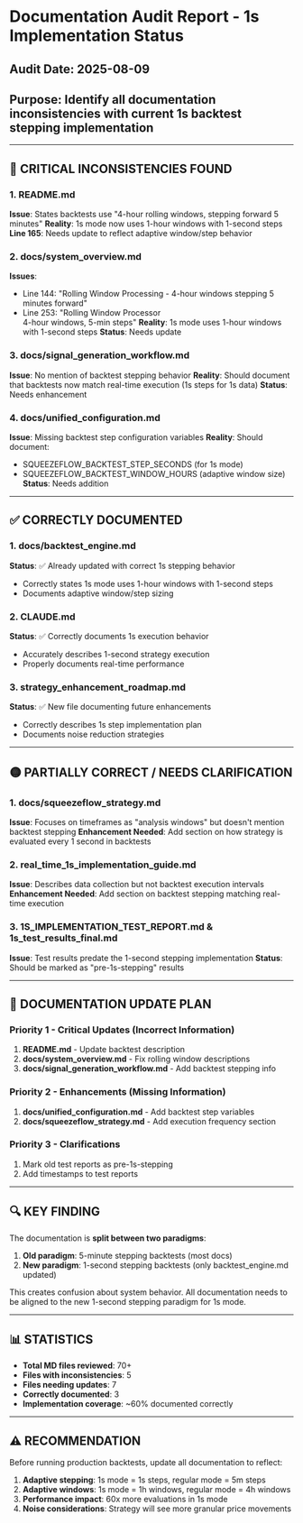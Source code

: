 # Documentation Audit Report - 1s Implementation Status

## Audit Date: 2025-08-09
## Purpose: Identify all documentation inconsistencies with current 1s backtest stepping implementation

---

## 🔴 CRITICAL INCONSISTENCIES FOUND

### 1. README.md
**Issue**: States backtests use "4-hour rolling windows, stepping forward 5 minutes"
**Reality**: 1s mode now uses 1-hour windows with 1-second steps
**Line 165**: Needs update to reflect adaptive window/step behavior

### 2. docs/system_overview.md
**Issues**:
- Line 144: "Rolling Window Processing - 4-hour windows stepping 5 minutes forward"
- Line 253: "Rolling Window Processor<br/>4-hour windows, 5-min steps"
**Reality**: 1s mode uses 1-hour windows with 1-second steps
**Status**: Needs update

### 3. docs/signal_generation_workflow.md
**Issue**: No mention of backtest stepping behavior
**Reality**: Should document that backtests now match real-time execution (1s steps for 1s data)
**Status**: Needs enhancement

### 4. docs/unified_configuration.md
**Issue**: Missing backtest step configuration variables
**Reality**: Should document:
- SQUEEZEFLOW_BACKTEST_STEP_SECONDS (for 1s mode)
- SQUEEZEFLOW_BACKTEST_WINDOW_HOURS (adaptive window size)
**Status**: Needs addition

---

## ✅ CORRECTLY DOCUMENTED

### 1. docs/backtest_engine.md
**Status**: ✅ Already updated with correct 1s stepping behavior
- Correctly states 1s mode uses 1-hour windows with 1-second steps
- Documents adaptive window/step sizing

### 2. CLAUDE.md
**Status**: ✅ Correctly documents 1s execution behavior
- Accurately describes 1-second strategy execution
- Properly documents real-time performance

### 3. strategy_enhancement_roadmap.md
**Status**: ✅ New file documenting future enhancements
- Correctly describes 1s step implementation plan
- Documents noise reduction strategies

---

## 🟡 PARTIALLY CORRECT / NEEDS CLARIFICATION

### 1. docs/squeezeflow_strategy.md
**Issue**: Focuses on timeframes as "analysis windows" but doesn't mention backtest stepping
**Enhancement Needed**: Add section on how strategy is evaluated every 1 second in backtests

### 2. real_time_1s_implementation_guide.md
**Issue**: Describes data collection but not backtest execution intervals
**Enhancement Needed**: Add section on backtest stepping matching real-time execution

### 3. 1S_IMPLEMENTATION_TEST_REPORT.md & 1s_test_results_final.md
**Issue**: Test results predate the 1-second stepping implementation
**Status**: Should be marked as "pre-1s-stepping" results

---

## 📝 DOCUMENTATION UPDATE PLAN

### Priority 1 - Critical Updates (Incorrect Information)
1. **README.md** - Update backtest description
2. **docs/system_overview.md** - Fix rolling window descriptions
3. **docs/signal_generation_workflow.md** - Add backtest stepping info

### Priority 2 - Enhancements (Missing Information)
1. **docs/unified_configuration.md** - Add backtest step variables
2. **docs/squeezeflow_strategy.md** - Add execution frequency section

### Priority 3 - Clarifications
1. Mark old test reports as pre-1s-stepping
2. Add timestamps to test reports

---

## 🔍 KEY FINDING

The documentation is **split between two paradigms**:
1. **Old paradigm**: 5-minute stepping backtests (most docs)
2. **New paradigm**: 1-second stepping backtests (only backtest_engine.md updated)

This creates confusion about system behavior. All documentation needs to be aligned to the new 1-second stepping paradigm for 1s mode.

---

## 📊 STATISTICS

- **Total MD files reviewed**: 70+
- **Files with inconsistencies**: 5
- **Files needing updates**: 7
- **Correctly documented**: 3
- **Implementation coverage**: ~60% documented correctly

---

## ⚠️ RECOMMENDATION

Before running production backtests, update all documentation to reflect:
1. **Adaptive stepping**: 1s mode = 1s steps, regular mode = 5m steps
2. **Adaptive windows**: 1s mode = 1h windows, regular mode = 4h windows
3. **Performance impact**: 60x more evaluations in 1s mode
4. **Noise considerations**: Strategy will see more granular price movements